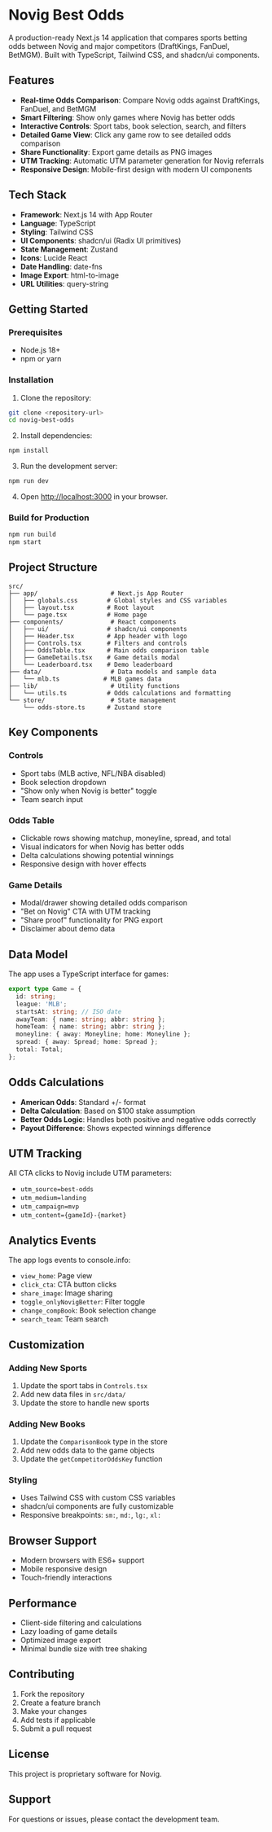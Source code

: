 # Novig Best Odds

A production-ready Next.js 14 application that compares sports betting odds between Novig and major competitors (DraftKings, FanDuel, BetMGM). Built with TypeScript, Tailwind CSS, and shadcn/ui components.

## Features

- **Real-time Odds Comparison**: Compare Novig odds against DraftKings, FanDuel, and BetMGM
- **Smart Filtering**: Show only games where Novig has better odds
- **Interactive Controls**: Sport tabs, book selection, search, and filters
- **Detailed Game View**: Click any game row to see detailed odds comparison
- **Share Functionality**: Export game details as PNG images
- **UTM Tracking**: Automatic UTM parameter generation for Novig referrals
- **Responsive Design**: Mobile-first design with modern UI components

## Tech Stack

- **Framework**: Next.js 14 with App Router
- **Language**: TypeScript
- **Styling**: Tailwind CSS
- **UI Components**: shadcn/ui (Radix UI primitives)
- **State Management**: Zustand
- **Icons**: Lucide React
- **Date Handling**: date-fns
- **Image Export**: html-to-image
- **URL Utilities**: query-string

## Getting Started

### Prerequisites

- Node.js 18+ 
- npm or yarn

### Installation

1. Clone the repository:
```bash
git clone <repository-url>
cd novig-best-odds
```

2. Install dependencies:
```bash
npm install
```

3. Run the development server:
```bash
npm run dev
```

4. Open [http://localhost:3000](http://localhost:3000) in your browser.

### Build for Production

```bash
npm run build
npm start
```

## Project Structure

```
src/
├── app/                    # Next.js App Router
│   ├── globals.css        # Global styles and CSS variables
│   ├── layout.tsx         # Root layout
│   └── page.tsx           # Home page
├── components/             # React components
│   ├── ui/                # shadcn/ui components
│   ├── Header.tsx         # App header with logo
│   ├── Controls.tsx       # Filters and controls
│   ├── OddsTable.tsx      # Main odds comparison table
│   ├── GameDetails.tsx    # Game details modal
│   └── Leaderboard.tsx    # Demo leaderboard
├── data/                   # Data models and sample data
│   └── mlb.ts            # MLB games data
├── lib/                    # Utility functions
│   └── utils.ts           # Odds calculations and formatting
└── store/                  # State management
    └── odds-store.ts      # Zustand store
```

## Key Components

### Controls
- Sport tabs (MLB active, NFL/NBA disabled)
- Book selection dropdown
- "Show only when Novig is better" toggle
- Team search input

### Odds Table
- Clickable rows showing matchup, moneyline, spread, and total
- Visual indicators for when Novig has better odds
- Delta calculations showing potential winnings
- Responsive design with hover effects

### Game Details
- Modal/drawer showing detailed odds comparison
- "Bet on Novig" CTA with UTM tracking
- "Share proof" functionality for PNG export
- Disclaimer about demo data

## Data Model

The app uses a TypeScript interface for games:

```typescript
export type Game = {
  id: string;
  league: 'MLB';
  startsAt: string; // ISO date
  awayTeam: { name: string; abbr: string };
  homeTeam: { name: string; abbr: string };
  moneyline: { away: Moneyline; home: Moneyline };
  spread: { away: Spread; home: Spread };
  total: Total;
};
```

## Odds Calculations

- **American Odds**: Standard +/- format
- **Delta Calculation**: Based on $100 stake assumption
- **Better Odds Logic**: Handles both positive and negative odds correctly
- **Payout Difference**: Shows expected winnings difference

## UTM Tracking

All CTA clicks to Novig include UTM parameters:
- `utm_source=best-odds`
- `utm_medium=landing`
- `utm_campaign=mvp`
- `utm_content={gameId}-{market}`

## Analytics Events

The app logs events to console.info:
- `view_home`: Page view
- `click_cta`: CTA button clicks
- `share_image`: Image sharing
- `toggle_onlyNovigBetter`: Filter toggle
- `change_compBook`: Book selection change
- `search_team`: Team search

## Customization

### Adding New Sports
1. Update the sport tabs in `Controls.tsx`
2. Add new data files in `src/data/`
3. Update the store to handle new sports

### Adding New Books
1. Update the `ComparisonBook` type in the store
2. Add new odds data to the game objects
3. Update the `getCompetitorOddsKey` function

### Styling
- Uses Tailwind CSS with custom CSS variables
- shadcn/ui components are fully customizable
- Responsive breakpoints: `sm:`, `md:`, `lg:`, `xl:`

## Browser Support

- Modern browsers with ES6+ support
- Mobile responsive design
- Touch-friendly interactions

## Performance

- Client-side filtering and calculations
- Lazy loading of game details
- Optimized image export
- Minimal bundle size with tree shaking

## Contributing

1. Fork the repository
2. Create a feature branch
3. Make your changes
4. Add tests if applicable
5. Submit a pull request

## License

This project is proprietary software for Novig.

## Support

For questions or issues, please contact the development team.
